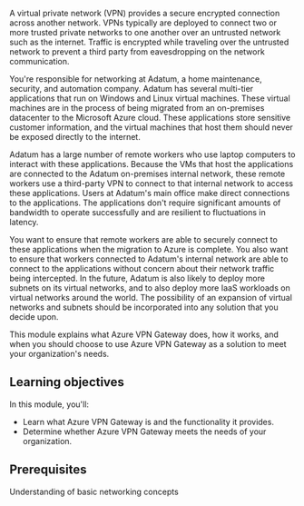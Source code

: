 A virtual private network (VPN) provides a secure encrypted connection across another network. VPNs typically are deployed to connect two or more trusted private networks to one another over an untrusted network such as the internet. Traffic is encrypted while traveling over the untrusted network to prevent a third party from eavesdropping on the network communication.

You're responsible for networking at Adatum, a home maintenance, security, and automation company. Adatum has several multi-tier applications that run on Windows and Linux virtual machines. These virtual machines are in the process of being migrated from an on-premises datacenter to the Microsoft Azure cloud. These applications store sensitive customer information, and the virtual machines that host them should never be exposed directly to the internet.

Adatum has a large number of remote workers who use laptop computers to interact with these applications. Because the VMs that host the applications are connected to the Adatum on-premises internal network, these remote workers use a third-party VPN to connect to that internal network to access these applications. Users at Adatum's main office make direct connections to the applications. The applications don't require significant amounts of bandwidth to operate successfully and are resilient to fluctuations in latency.

You want to ensure that remote workers are able to securely connect to these applications when the migration to Azure is complete. You also want to ensure that workers connected to Adatum's internal network are able to connect to the applications without concern about their network traffic being intercepted. In the future, Adatum is also likely to deploy more subnets on its virtual networks, and to also deploy more IaaS workloads on virtual networks around the world. The possibility of an expansion of virtual networks and subnets should be incorporated into any solution that you decide upon.

This module explains what Azure VPN Gateway does, how it works, and when you should choose to use Azure VPN Gateway as a solution to meet your organization's needs.

## Learning objectives

In this module, you'll:

- Learn what Azure VPN Gateway is and the functionality it provides.
- Determine whether Azure VPN Gateway meets the needs of your organization.

## Prerequisites

Understanding of basic networking concepts
